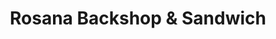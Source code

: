---
title: "Rosana Backshop & Sandwich"
url: /berlin/rosana-backshop-und-sandwich/
shop: Bäckerei
---